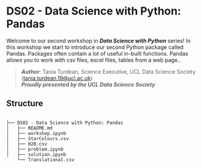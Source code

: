# DS02 - Data Science with Python: Pandas

Welcome to our second workshop in ***Data Science with Python*** series!
In this workshop we start to introduce our second Python package called Pandas. Packages often contain a lot of useful in-built functions. Pandas allows you to work with csv files, excel files, tables from a web page..

>***Author***: Tania Turdean, Science Executive, UCL Data Science Society (tania.turdean.19@ucl.ac.uk)<br/>
>***Proudly presented by the UCL Data Science Society***

## Structure

```shell

├── DS02 - Data Science with Python: Pandas
│   ├── README.md
│   ├── workshop.ipynb
│   ├── StarColours.csv
│   ├── H20.csv
│   ├── problem.ipynb
│   ├── solution.ipynb
    └── Translational.csv

```
